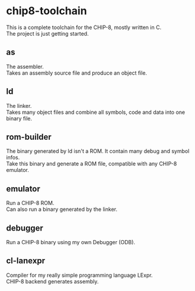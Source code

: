 
# chip8-toolchain

This is a complete toolchain for the CHIP-8, mostly written in C.  
The project is just getting started.

## as

The assembler.  
Takes an assembly source file and produce an object file.

## ld

The linker.  
Takes many object files and combine all symbols, code and data into one binary file.

## rom-builder

The binary generated by ld isn't a ROM. It contain many debug and symbol infos.  
Take this binary and generate a ROM file, compatible with any CHIP-8 emulator.  

## emulator

Run a CHIP-8 ROM.  
Can also run a binary generated by the linker.  

## debugger

Run a CHIP-8 binary using my own Debugger (ODB).  

## cl-lanexpr

Compiler for my really simple programming language LExpr.  
CHIP-8 backend generates assembly.

